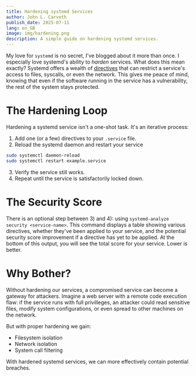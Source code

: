 ```yaml
---
title: Hardening systemd Services
author: John L. Carveth
publish_date: 2025-07-11
lang: en_GB
image: img/hardening.png
description: A simple guide on hardening systemd services.
---
```


My love for `systemd` is no secret, I've blogged about it more than once. I especially love systemd's ability to *harden* services. What does this mean exactly? Systemd offers a wealth of [directives](https://www.freedesktop.org/software/systemd/man/latest/systemd.exec.html) that can restrict a service's access to files, syscalls, or even the network. This gives me peace of mind, knowing that even if the software running in the service has a vulnerability, the rest of the system stays protected.

# The Hardening Loop
Hardening a systemd service isn't a one-shot task. It's an iterative process:
  1. Add one (or a few) directives to your `.service` file.
  2. Reload the systemd daemon and restart your service
```bash
sudo systemctl daemon-reload
sudo systemctl restart example.service
```
  3. Verify the service still works. 
  4. Repeat until the service is satisfactorily locked down.

# The Security Score
There is an optional step between 3) and 4): using `systemd-analyze security <service-name>`. This command displays a table showing various directives, whether they've been applied to your service, and the potential security score improvement if a directive has yet to be applied. At the bottom of this output, you will see the total score for your service. Lower is better. 

# Why Bother?
Without hardening our services, a compromised service can become a gateway for attackers. Imagine a web server with a remote code execution flaw: if the service runs with full privilleges, an attacker could read sensitive files, modify system configurations, or even spread to other machines on the network. 

But with proper hardening we gain:
- Filesystem isolation
- Network isolation
- System call filtering

With hardened systemd services, we can more effectively contain potential breaches.
